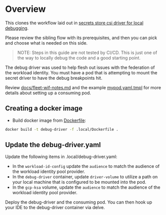 # Overview
This clones the workflow laid out in [secrets store csi driver for local debugging](https://github.com/kubernetes-sigs/secrets-store-csi-driver/tree/main/.local).

Please review the sibling flow with its prerequisites, and then you can pick and choose what is needed on this side.

> NOTE: Steps in this guide are not tested by CI/CD. This is just one of the way to locally debug the code and a good starting point.

The debug driver was used to help flesh out issues with the federation of the workload identity. You must have a pod
that is attempting to mount the secret driver to have the debug breakpoints hit.

Review [docs/fleet-wif-notes.md](../docs/fleet-wif-notes.md) and the example [mypod.yaml.tmpl](../examples/mypod.yaml.tmpl)
for more details about setting up a consuming pod.

## Creating a docker image
- Build docker image from [Dockerfile](Dockerfile):

```sh
docker build -t debug-driver -f .local/Dockerfile .
```

## Update the debug-driver.yaml
Update the following items in .local/debug-driver.yaml:

* In the `workload-id-config` update the `audience` to match the audience of the workload identity pool provider.
* In the `debug-driver` container, update `driver-volume` to utilize a path on your local machine that is configured to be 
mounted into the pod.
* In the `gcp-ksa` volume, update the `audience` to match the audience of the workload identity pool provider.

Deploy the debug-driver and the consuming pod. You can then hook up your IDE to the debug-driver container via delve.
